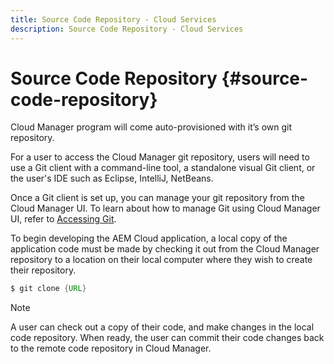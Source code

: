 ```yaml
---
title: Source Code Repository - Cloud Services
description: Source Code Repository - Cloud Services
---
```


# Source Code Repository {#source-code-repository}

Cloud Manager program will come auto-provisioned with it’s own git repository.

For a user to access the Cloud Manager git repository, users will need to use a Git client with a command-line tool, a standalone visual Git client, or the user's IDE such as Eclipse, IntelliJ, NetBeans.

Once a Git client is set up, you can manage your git repository from the Cloud Manager UI. To learn about how to manage Git using Cloud Manager UI, refer to [Accessing Git](/help/implementing/cloud-manager/accessing-git.md).

To begin developing the AEM Cloud application, a local copy of the application code must be made by checking it out from the Cloud Manager repository to a location on their local computer where they wish to create their repository.

```java
$ git clone {URL}
```

>[!NOTE]
>
> A user can check out a copy of their code, and make changes in the local code repository. When ready, the user can commit their code changes back to the remote code repository in Cloud Manager.
